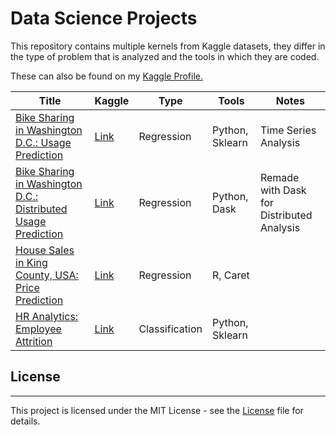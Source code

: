 # Data Science Projects

This repository contains multiple kernels from Kaggle datasets, they differ in the type of problem that is analyzed and the tools in which they are coded.

These can also be found on my [Kaggle Profile.](https://www.kaggle.com/akoury)

| Title                                | Kaggle                                                           | Type           | Tools | Notes                                     |
|--------------------------------------|------------------------------------------------------------------|----------------|----------|-------------------------------------------|
| [Bike Sharing in Washington D.C.: Usage Prediction](Bike_Sharing.ipynb) | [Link](https://www.kaggle.com/marklvl/bike-sharing-dataset/home) | Regression     | Python, Sklearn   | Time Series Analysis                              |
| [Bike Sharing in Washington D.C.: Distributed Usage Prediction](Distributed_Bike_Sharing.ipynb) | [Link](https://www.kaggle.com/marklvl/bike-sharing-dataset/home) | Regression     | Python, Dask   | Remade with Dask for Distributed Analysis |
| [House Sales in King County, USA: Price Prediction](House_Pricing.ipynb) | [Link](https://www.kaggle.com/harlfoxem/housesalesprediction)    | Regression     | R, Caret       |                                           |
| [HR Analytics: Employee Attrition](Employee_Attrition.irnb)              | [Link](https://www.kaggle.com/lnvardanyan/hr-analytics)          | Classification | Python, Sklearn   |                                           |

## License
---
This project is licensed under the MIT License - see the [License](LICENSE) file for details.